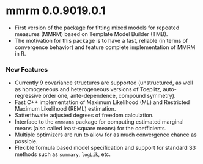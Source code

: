 # mmrm 0.0.9019.0.1

- First version of the package for fitting mixed models for repeated measures
  (MMRM) based on Template Model Builder (TMB).
- The motivation for this package is to have a fast, reliable (in terms of
  convergence behavior) and feature complete implementation of MMRM in R.

### New Features

- Currently 9 covariance structures are supported (unstructured, as well as
  homogeneous and heterogeneous versions of Toeplitz, auto-regressive order one,
  ante-dependence, compound symmetry).
- Fast C++ implementation of Maximum Likelihood (ML) and Restricted Maximum
  Likelihood (REML) estimation.
- Satterthwaite adjusted degrees of freedom calculation.
- Interface to the `emmeans` package for computing estimated marginal means
  (also called least-square means) for the coefficients.
- Multiple optimizers are run to allow for as much convergence chance as possible.
- Flexible formula based model specification and support for standard S3 methods such
  as `summary`, `logLik`, etc.
